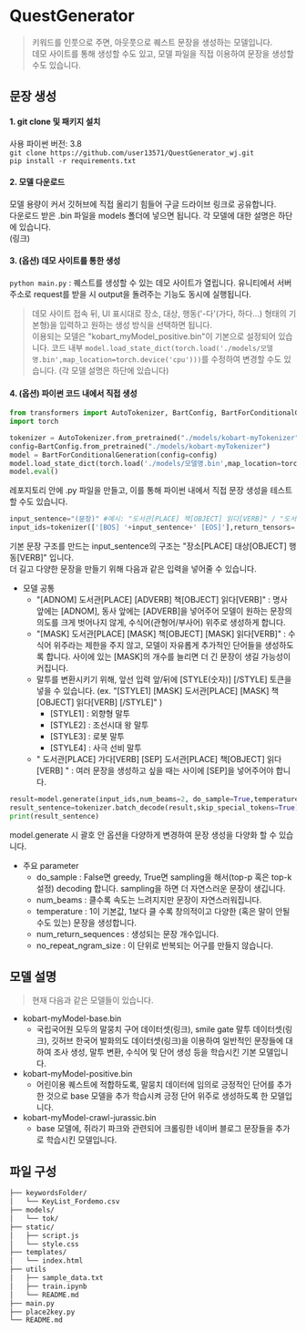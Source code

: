 # QuestGenerator
> 키워드를 인풋으로 주면, 아웃풋으로 퀘스트 문장을 생성하는 모델입니다. <br>
> 데모 사이트를 통해 생성할 수도 있고, 모델 파일을 직접 이용하여 문장을 생성할 수도 있습니다.

## 문장 생성
#### 1. git clone 및 패키지 설치
사용 파이썬 버전: 3.8 <br>
``` git clone https://github.com/user13571/QuestGenerator_wj.git ``` <br>
``` pip install -r requirements.txt ```
<br>
#### 2. 모델 다운로드
모델 용량이 커서 깃허브에 직접 올리기 힘들어 구글 드라이브 링크로 공유합니다. <br>
다운로드 받은 .bin 파일을 models 폴더에 넣으면 됩니다. 각 모델에 대한 설명은 하단에 있습니다. <br>
(링크)
<br>
#### 3. (옵션) 데모 사이트를 통한 생성
``` python main.py ``` : 퀘스트를 생성할 수 있는 데모 사이트가 열립니다. 유니티에서 서버 주소로 request를 받을 시 output을 돌려주는 기능도 동시에 실행됩니다. <br>
> 데모 사이트 접속 뒤, UI 표시대로 장소, 대상, 행동('-다'(가다, 하다...) 형태의 기본형)을 입력하고 원하는 생성 방식을 선택하면 됩니다. <br>
> 이용되는 모델은 "kobart_myModel_positive.bin"이 기본으로 설정되어 있습니다. 코드 내부 ``` model.load_state_dict(torch.load('./models/모델명.bin',map_location=torch.device('cpu'))) ```를 수정하여 변경할 수도 있습니다. (각 모델 설명은 하단에 있습니다) <br>
#### 4. (옵션) 파이썬 코드 내에서 직접 생성
```python
from transformers import AutoTokenizer, BartConfig, BartForConditionalGeneration
import torch

tokenizer = AutoTokenizer.from_pretrained("./models/kobart-myTokenizer")
config=BartConfig.from_pretrained("./models/kobart-myTokenizer")
model = BartForConditionalGeneration(config=config)
model.load_state_dict(torch.load('./models/모델명.bin',map_location=torch.device('cpu')))
model.eval()

```
레포지토리 안에 .py 파일을 만들고, 이를 통해 파이썬 내에서 직접 문장 생성을 테스트 할 수도 있습니다.
```python
input_sentence="(문장)" #예시: "도서관[PLACE] 책[OBJECT] 읽다[VERB]" / "도서관[PLACE] 가다[VERB]"
input_ids=tokenizer(['[BOS] '+input_sentence+' [EOS]'],return_tensors='pt')['input_ids']
```
기본 문장 구조를 만드는 input_sentence의 구조는 "장소[PLACE] 대상[OBJECT] 행동[VERB]" 입니다. <br>
더 길고 다양한 문장을 만들기 위해 다음과 같은 입력을 넣어줄 수 있습니다. <br>
- 모델 공통
  -  "[ADNOM] 도서관[PLACE] [ADVERB] 책[OBJECT] 읽다[VERB]" : 명사 앞에는 [ADNOM], 동사 앞에는 [ADVERB]을 넣어주어 모델이 원하는 문장의 의도를 크게 벗어나지 않게, 수식어(관형어/부사어) 위주로 생성하게 합니다.
  -  "[MASK] 도서관[PLACE] [MASK] 책[OBJECT] [MASK] 읽다[VERB]" : 수식어 위주라는 제한을 주지 않고, 모델이 자유롭게 추가적인 단어들을 생성하도록 합니다. 사이에 있는 [MASK]의 개수를 늘리면 더 긴 문장이 생길 가능성이 커집니다.
  -  말투를 변환시키기 위해, 앞선 입력 앞/뒤에 [STYLE(숫자)] [/STYLE] 토큰을 넣을 수 있습니다. (ex. "[STYLE1] [MASK] 도서관[PLACE] [MASK] 책[OBJECT] 읽다[VERB] [/STYLE]" )
      - [STYLE1] : 외향형 말투
      - [STYLE2] : 조선시대 왕 말투 
      - [STYLE3] : 로봇 말투
      - [STYLE4] : 사극 선비 말투
  - " 도서관[PLACE] 가다[VERB] [SEP] 도서관[PLACE] 책[OBJECT] 읽다[VERB] " : 여러 문장을 생성하고 싶을 때는 사이에 [SEP]을 넣어주어야 합니다.
```python
result=model.generate(input_ids,num_beams=2, do_sample=True,temperature=1.2, top_p=0.8, max_length=1024, num_return_sequences=1)
result_sentence=tokenizer.batch_decode(result,skip_special_tokens=True)
print(result_sentence)
```
model.generate 시 괄호 안 옵션을 다양하게 변경하여 문장 생성을 다양화 할 수 있습니다.
- 주요 parameter
  -  do_sample : False면 greedy, True면 sampling을 해서(top-p 혹은 top-k 설정) decoding 합니다. sampling을 하면 더 자연스러운 문장이 생깁니다.
  -  num_beams : 클수록 속도는 느려지지만 문장이 자연스러워집니다.
  -  temperature : 1이 기본값, 1보다 클 수록 창의적이고 다양한 (혹은 말이 안될 수도 있는) 문장을 생성합니다.
  -  num_return_sequences : 생성되는 문장 개수입니다.
  -  no_repeat_ngram_size : 이 단위로 반복되는 어구를 만들지 않습니다.

## 모델 설명
> 현재 다음과 같은 모델들이 있습니다.
- kobart-myModel-base.bin
  - 국립국어원 모두의 말뭉치 구어 데이터셋(링크), smile gate 말투 데이터셋(링크), 깃허브 한국어 발화의도 데이터셋(링크)을 이용하여 일반적인 문장들에 대하여 조사 생성, 말투 변환, 수식어 및 단어 생성 등을 학습시킨 기본 모델입니다.
- kobart-myModel-positive.bin
  - 어린이용 퀘스트에 적합하도록, 말뭉치 데이터에 임의로 긍정적인 단어를 추가한 것으로 base 모델을 추가 학습시켜 긍정 단어 위주로 생성하도록 한 모델입니다.
- kobart-myModel-crawl-jurassic.bin
  - base 모델에, 쥐라기 파크와 관련되어 크롤링한 네이버 블로그 문장들을 추가로 학습시킨 모델입니다.
## 파일 구성
```bash
├── keywordsFolder/
│   └── KeyList_Fordemo.csv
├── models/
│   └── tok/
├── static/
│   ├── script.js
│   └── style.css
├── templates/
│   └── index.html
├── utils
│   ├── sample_data.txt
│   ├── train.ipynb
│   └── README.md
├── main.py
├── place2key.py
└── README.md
```
